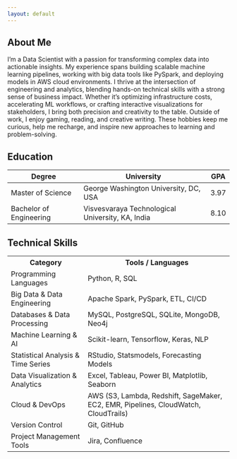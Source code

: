 ```yaml
---
layout: default
---
```


## About Me
<div class="justify-text">
I’m a Data Scientist with a passion for transforming complex data into actionable insights. My experience spans building scalable machine learning pipelines, working with big data tools like PySpark, and deploying models in AWS cloud environments. I thrive at the intersection of engineering and analytics, blending hands-on technical skills with a strong sense of business impact. Whether it’s optimizing infrastructure costs, accelerating ML workflows, or crafting interactive visualizations for stakeholders, I bring both precision and creativity to the table. Outside of work, I enjoy gaming, reading, and creative writing. These hobbies keep me curious, help me recharge, and inspire new approaches to learning and problem-solving.
</div>


## Education
<table>
  <thead>
    <tr>
      <th>Degree</th>
      <th>University</th>
      <th>GPA</th>
    </tr>
  </thead>
  <tbody>
    <tr>
      <td>Master of Science</td>
      <td>George Washington University, DC, USA</td>
      <td>3.97</td>
    </tr>
    <tr>
      <td>Bachelor of Engineering</td>
      <td>Visvesvaraya Technological University, KA, India</td>
      <td>8.10</td>
    </tr>
  </tbody>
</table>


## Technical Skills
<table class="skills-table">
  <tr>
    <th>Category</th>
    <th>Tools / Languages</th>
  </tr>
  <tr>
    <td>Programming Languages</td>
    <td>Python, R, SQL</td>
  </tr>
  <tr>
    <td>Big Data & Data Engineering</td>
    <td>Apache Spark, PySpark, ETL, CI/CD</td>
  </tr>
  <tr>
    <td>Databases & Data Processing</td>
    <td>MySQL, PostgreSQL, SQLite, MongoDB, Neo4j</td>
  </tr>
  <tr>
    <td>Machine Learning & AI</td>
    <td>Scikit-learn, Tensorflow, Keras, NLP</td>
  </tr>
  <tr>
    <td>Statistical Analysis & Time Series</td>
    <td>RStudio, Statsmodels, Forecasting Models</td>
  </tr>
  <tr>
    <td>Data Visualization & Analytics</td>
    <td>Excel, Tableau, Power BI, Matplotlib, Seaborn</td>
  </tr>
  <tr>
    <td>Cloud & DevOps</td>
    <td>AWS (S3, Lambda, Redshift, SageMaker, EC2, EMR, Pipelines, CloudWatch, CloudTrails)</td>
  </tr>
  <tr>
    <td>Version Control</td>
    <td>Git, GitHub</td>
  </tr>
  <tr>
    <td>Project Management Tools</td>
    <td>Jira, Confluence</td>
  </tr>
</table>
